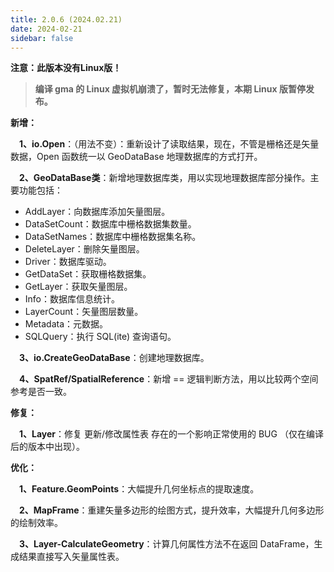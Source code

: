 ```yaml
---
title: 2.0.6 (2024.02.21)
date: 2024-02-21
sidebar: false
---
```


<font color="#FF4500"><i class="fas fa-exclamation-circle"></i></font> **注意：此版本没有Linux版！**

> **编译 gma 的 Linux 虚拟机崩溃了，暂时无法修复，本期 Linux 版暂停发布。**

<font color="#616AE5"><i class="fas fa-award"></i></font> **新增：**

**&emsp;1、io.Open**：（用法不变）：重新设计了读取结果，现在，不管是栅格还是矢量数据，Open 函数统一以 GeoDataBase 地理数据库的方式打开。

**&emsp;2、GeoDataBase类**：新增地理数据库类，用以实现地理数据库部分操作。主要功能包括：

 - AddLayer：向数据库添加矢量图层。
 - DataSetCount：数据库中栅格数据集数量。
- DataSetNames：数据库中栅格数据集名称。
- DeleteLayer：删除矢量图层。
- Driver：数据库驱动。
- GetDataSet：获取栅格数据集。
- GetLayer：获取矢量图层。
- Info：数据库信息统计。
- LayerCount：矢量图层数量。
- Metadata：元数据。
- SQLQuery：执行 SQL(ite) 查询语句。

**&emsp;3、io.CreateGeoDataBase**：创建地理数据库。

**&emsp;4、SpatRef/SpatialReference**：新增 == 逻辑判断方法，用以比较两个空间参考是否一致。

<font color="#FFA500"><i class="fas fa-tools"></i></font> **修复：**

**&emsp;1、Layer**：修复 更新/修改属性表 存在的一个影响正常使用的 BUG （仅在编译后的版本中出现）。

<font color="#3CB371"><i class="fab fa-superpowers"></i></font> **优化：**

**&emsp;1、Feature.GeomPoints**：大幅提升几何坐标点的提取速度。

**&emsp;2、MapFrame**：重建矢量多边形的绘图方式，提升效率，大幅提升几何多边形的绘制效率。

**&emsp;3、Layer-CalculateGeometry**：计算几何属性方法不在返回 DataFrame，生成结果直接写入矢量属性表。

